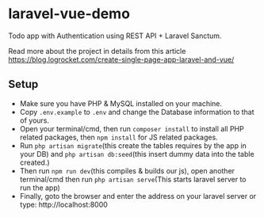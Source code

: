 # laravel-vue-demo

Todo app with Authentication using REST API + Laravel Sanctum.

Read more about the project in details from this article https://blog.logrocket.com/create-single-page-app-laravel-and-vue/

## Setup 
- Make sure you have PHP & MySQL installed on your machine.
- Copy `.env.example` to `.env` and change the Database information to that of yours.
- Open your terminal/cmd, then run `composer install` to install all PHP related packages, then `npm install` for JS related packages.
- Run `php artisan migrate`(this create the tables requires by the app in your DB) and `php artisan db:seed`(this insert dummy data into the table created.)
- Then run `npm run dev`(this compiles & builds our js), open another terminal/cmd then run `php artisan serve`(This starts laravel server to run the app)
- Finally, goto the browser and enter the address on your laravel server or type: http://localhost:8000
